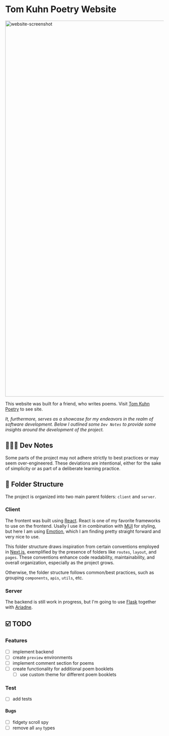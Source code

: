 # Tom Kuhn Poetry Website

<img width="1190" alt="website-screenshot" src="https://github.com/gohls/tk-website/assets/66274765/7b29e603-cc92-4212-8a08-497166a72485">

This website was built for a friend, who writes poems. Visit [Tom Kuhn Poetry](https://tk-website.vercel.app/) to see site.

_It, furthermore, serves as a showcase for my endeavors in the realm of software development. Below I outlined some `Dev Notes` to provide some insights around the development of the project._

## 👨🏼‍💻 Dev Notes

Some parts of the project may not adhere strictly to best practices or may seem over-engineered. These deviations are intentional, either for the sake of simplicity or as part of a deliberate learning practice.

## 📁 Folder Structure

The project is organized into two main parent folders: `client` and `server`.

### Client

The frontent was built using [React](https://react.dev/). React is one of my favorite frameworks to use on the frontend. Usally I use it in combination with [MUI](https://mui.com/) for styling, but here I am using [Emotion](https://emotion.sh/), which I am finding pretty straight forward and very nice to use.

This folder structure draws inspiration from certain conventions employed in [Next.js](https://nextjs.org/), exemplified by the presence of folders like `routes`, `layout`, and `pages`. These conventions enhance code readability, maintainability, and overall organization, especially as the project grows.

Otherwise, the folder structure follows common/best practices, such as grouping `components`, `apis`, `utils`, etc.

### Server

The backend is still work in progress, but I'm going to use [Flask](https://flask.palletsprojects.com/en/3.0.x/) together with [Ariadne](https://ariadnegraphql.org/).

## ☑️ TODO

### Features

- [ ] implement backend
- [ ] create `preview` environments
- [ ] implement comment section for poems
- [ ] create functionality for additional poem booklets
  - [ ] use custom theme for different poem booklets

### Test

- [ ] add tests

#### Bugs

- [ ] fidgety scroll spy
- [ ] remove all `any` types
